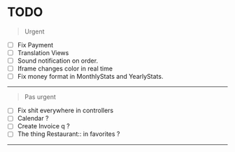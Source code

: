 # TODO
> Urgent
>
- [ ] Fix Payment
- [ ] Translation Views
- [ ] Sound notification on order.
- [ ] Iframe changes color in real time
- [ ] Fix money format in MonthlyStats and YearlyStats.
---
> Pas urgent
>
- [ ] Fix shit everywhere in controllers
- [ ] Calendar ?
- [ ] Create Invoice q ?
- [ ] The thing Restaurant:: in favorites ?

---
